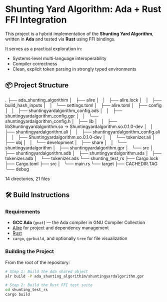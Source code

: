# Shunting Yard Algorithm: Ada + Rust FFI Integration

This project is a hybrid implementation of the **Shunting Yard Algorithm**, written in **Ada** and tested via **Rust** using FFI bindings.

It serves as a practical exploration in:
- Systems-level multi-language interoperability
- Compiler correctness
- Clean, explicit token parsing in strongly typed environments

## 📦 Project Structure

.
├── ada_shunting_algorithim
│   ├── alire
│   │   ├── alire.lock
│   │   ├── build_hash_inputs
│   │   └── settings.toml
│   ├── alire.toml
│   ├── config
│   │   ├── shuntingyardalgorithm_config.ads
│   │   ├── shuntingyardalgorithm_config.gpr
│   │   └── shuntingyardalgorithm_config.h
│   ├── lib
│   │   ├── libShuntingyardalgorithm.so -> Shuntingyardalgorithm.so.0.1.0-dev
│   │   ├── shuntingyardalgorithm.ali
│   │   ├── shuntingyardalgorithm_config.ali
│   │   ├── Shuntingyardalgorithm.so.0.1.0-dev
│   │   └── tokenizer.ali
│   ├── obj
│   │   └── development
│   ├── share
│   │   └── shuntingyardalgorithm
│   ├── shuntingyardalgorithm.gpr
│   └── src
│       ├── shuntingyardalgorithm.adb
│       ├── shuntingyardalgorithm.ads
│       ├── tokenizer.adb
│       └── tokenizer.ads
└── shunting_test_rs
    ├── Cargo.lock
    ├── Cargo.toml
    ├── src
    │   └── main.rs
    └── target
        ├── CACHEDIR.TAG
        └── debug

14 directories, 21 files


## 🛠️ Build Instructions

### Requirements
- **GCC Ada** (`gnat`) — the Ada compiler in GNU Compiler Collection
- [Alire](https://alire.ada.dev/) for project and dependency management
- [Rust](https://www.rust-lang.org/tools/install)
- `cargo`, `gprbuild`, and optionally `tree` for file visualization

### Building the Project

From the root of the repository:

```bash
# Step 1: Build the Ada shared object
alr build -P ada_shunting_algorithim/shuntingyardalgorithm.gpr

# Step 2: Build the Rust FFI test suite
cd shunting_test_rs
cargo build
